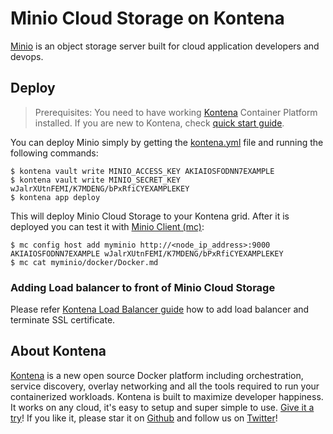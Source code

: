 # Minio Cloud Storage on Kontena

[Minio](https://minio.io/) is an object storage server built for cloud application developers and devops.

## Deploy

> Prerequisites: You need to have working [Kontena](http://www.kontena.io) Container Platform installed. If you are new to Kontena, check [quick start guide](http://www.kontena.io/docs/getting-started/quick-start).   

You can deploy Minio simply by getting the [kontena.yml](./kontena.yml) file and running the following commands:

```
$ kontena vault write MINIO_ACCESS_KEY AKIAIOSFODNN7EXAMPLE
$ kontena vault write MINIO_SECRET_KEY wJalrXUtnFEMI/K7MDENG/bPxRfiCYEXAMPLEKEY
$ kontena app deploy
```

This will deploy Minio Cloud Storage to your Kontena grid. After it is deployed you can test it with [Minio Client (mc)](https://docs.minio.io/docs/minio-client-quickstart-guide):

```
$ mc config host add myminio http://<node_ip_address>:9000 AKIAIOSFODNN7EXAMPLE wJalrXUtnFEMI/K7MDENG/bPxRfiCYEXAMPLEKEY
$ mc cat myminio/docker/Docker.md
```

### Adding Load balancer to front of Minio Cloud Storage
Please refer [Kontena Load Balancer guide](https://www.kontena.io/docs/using-kontena/loadbalancer) how to add load balancer and terminate SSL certificate.

## About Kontena

[Kontena](http://www.kontena.io) is a new open source Docker platform including orchestration, service discovery, overlay networking and all the tools required to run your containerized workloads. Kontena is built to maximize developer happiness. It works on any cloud, it's easy to setup and super simple to use. [Give it a try](http://www.kontena.io/docs/getting-started/quick-start)! If you like it, please star it on [Github](https://github.com/kontena/kontena) and follow us on [Twitter](https://twitter.com/KontenaInc)!
